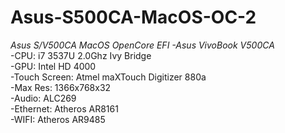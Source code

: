 # Asus-S500CA-MacOS-OC-2  
*Asus S/V500CA MacOS OpenCore EFI  -Asus VivoBook V500CA*  
-CPU: i7 3537U 2.0Ghz Ivy Bridge  
-GPU: Intel HD 4000  
-Touch Screen: Atmel maXTouch Digitizer 880a  
-Max Res: 1366x768x32  
-Audio: ALC269  
-Ethernet: Atheros AR8161  
-WIFI: Atheros AR9485  
 
